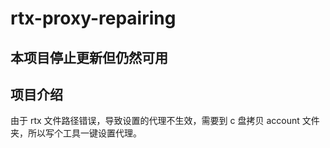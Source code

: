 # rtx-proxy-repairing

## 本项目停止更新但仍然可用

## 项目介绍

由于 rtx 文件路径错误，导致设置的代理不生效，需要到 c 盘拷贝 account 文件夹，所以写个工具一键设置代理。
